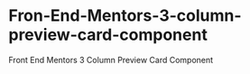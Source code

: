 # Fron-End-Mentors-3-column-preview-card-component
 Front End Mentors 3 Column Preview Card Component
